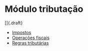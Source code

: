 # Módulo tributação

[]{.draft}

* [Impostos](tax)
* [Operações fiscais](taxationOperation)
* [Regras tributárias](taxationRule)